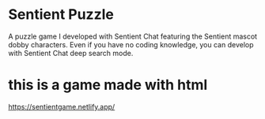 # Sentient Puzzle
A puzzle game I developed with Sentient Chat featuring the Sentient mascot dobby characters.
Even if you have no coding knowledge, you can develop with Sentient Chat deep search mode.

# this is a game made with html

https://sentientgame.netlify.app/
